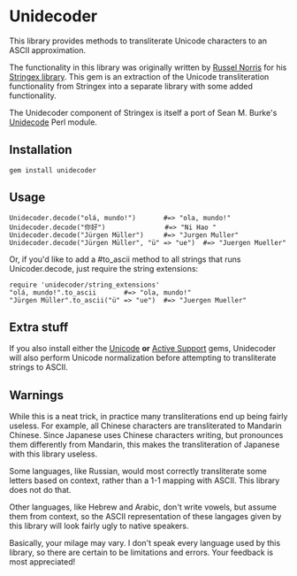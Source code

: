 # Unidecoder

This library provides methods to transliterate Unicode characters to an ASCII
approximation.

The functionality in this library was originally written by [Russel Norris](http://github.com/rsl)
for his [Stringex library](http://github.com/rsl/stringex). This gem is an
extraction of the Unicode transliteration functionality from Stringex into a
separate library with some added functionality.

The Unidecoder component of Stringex is itself a port of Sean M. Burke's
[Unidecode](http://search.cpan.org/dist/Text-Unidecode/lib/Text/Unidecode.pm)
Perl module.

## Installation

    gem install unidecoder

## Usage

    Unidecoder.decode("olá, mundo!")       #=> "ola, mundo!"
    Unidecoder.decode("你好")               #=> "Ni Hao "
    Unidecoder.decode("Jürgen Müller")     #=> "Jurgen Muller"
    Unidecoder.decode("Jürgen Müller", "ü" => "ue")  #=> "Juergen Mueller"

Or, if you'd like to add a #to_ascii method to all strings
that runs Unicoder.decode, just require the string extensions:

    require 'unidecoder/string_extensions'
    "olá, mundo!".to_ascii       #=> "ola, mundo!"
    "Jürgen Müller".to_ascii("ü" => "ue")  #=> "Juergen Mueller"

## Extra stuff

If you also install either the [Unicode](http://github.com/blackwinter/unicode)
**or** [Active Support](http://github.com/rails/rails) gems, Unidecoder will
also perform Unicode normalization before attempting to transliterate strings
to ASCII.

## Warnings

While this is a neat trick, in practice many transliterations end up being
fairly useless. For example, all Chinese characters are transliterated to
Mandarin Chinese. Since Japanese uses Chinese characters writing, but
pronounces them differently from Mandarin, this makes the transliteration of
Japanese with this library useless.

Some languages, like Russian, would most correctly transliterate some letters
based on context, rather than a 1-1 mapping with ASCII. This library does not
do that.

Other languages, like Hebrew and Arabic, don't write vowels, but assume them
from context, so the ASCII representation of these langages given by this
library will look fairly ugly to native speakers.

Basically, your milage may vary. I don't speak every language used by this
library, so there are certain to be limitations and errors. Your feedback is
most appreciated!
